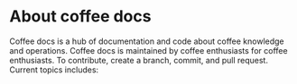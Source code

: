 # About coffee docs 
Coffee docs is a hub of documentation and code about coffee knowledge and operations. Coffee docs is maintained by coffee enthusiasts for coffee enthusiasts. To contribute, create a branch, commit, and pull request. Current topics includes: 
